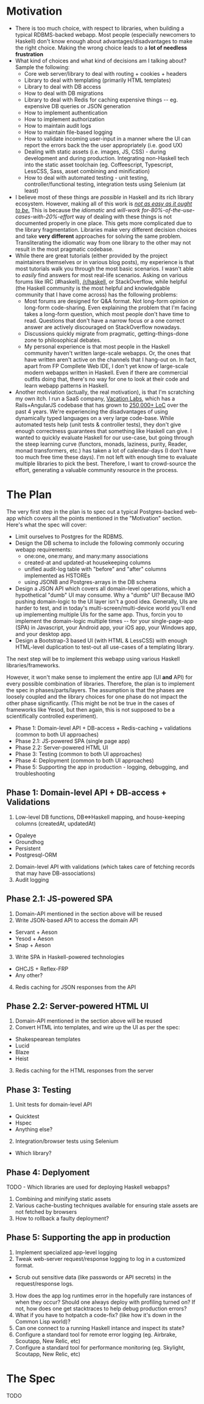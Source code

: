 # Motivation

* There is too much choice, with respect to libraries, when building a typical RDBMS-backed webapp. Most people (especially newcomers to Haskell) don't know enough about advantages/disadvantages to make the right choice. Making the wrong choice leads to a **lot of needless frustration**
* What kind of choices and what kind of decisions am I talking about? Sample the following:
  * Core web server/library to deal with routing + cookies + headers
  * Library to deal with templating (primarily HTML templates)
  * Library to deal with DB access
  * How to deal with DB migrations
  * Library to deal with Redis for caching expensive things -- eg. expensive DB queries or JSON generation
  * How to implement authentication
  * How to implement authorization
  * How to maintain audit logs
  * How to maintain file-based logging
  * How to validate incoming user-input in a manner where the UI can report the errors back the the user appropriately (i.e. good UX)
  * Dealing with static assets (i.e. images, JS, CSS) - during development and during production. Integrating non-Haskell tech into the static asset toolchain (eg. Coffeescript, Typescript, LessCSS, Sass, asset combining and minification)
  * How to deal with automated testing - unit testing, controller/functional testing, integration tests using Selenium (at least)
* I believe most of these things are *possible* in Haskell and its rich library ecosystem. However, making all of this work is [*not as easy as it ought to be.*](https://medium.com/@saurabhnanda/why-building-web-apps-in-haskell-is-harder-than-it-ought-to-be-c9b13de0be4f) This is because the *idiomatic* and *will-work for-80%-of-the-use-cases-with-20%-effort* way of dealing with these things is not documented properly in one place. This gets more complicated due to the library fragmentation. Libraries make very different decision choices and take **very different** approaches for solving the same problem. Transliterating the idiomatic way from one library to the other may not result in the most pragmatic codebase.
* While there are great tutorials (either provided by the project maintainers themselves or in various blog posts), my experience is that most tutorials walk you through the most basic scenarios. I wasn't able to *easily* find answers for most real-life scenarios. Asking on various forums like IRC (#haskell), [/r/haskell](https://www.reddit.com/r/haskell), or StackOverflow, while helpful (the Haskell community is the most helpful and knowledgable community that I have come across) has the following problems:
  * Most forums are designed for Q&A format. Not long-form opinion or long-form code-sharing. Even explaining the problem that I'm facing takes a long-form question, which most people don't have time to read. Questions that don't have a narrow focus or a one correct answer are actively discouraged on StackOverflow nowadays.
  * Discussions quickly migrate from pragmatic, getting-things-done zone to philosophical debates.
  * My personal experience is that most people in the Haskell community haven't written large-scale webapps. Or, the ones that have written aren't active on the channels that I hang-out on. In fact, apart from FP Compllete Web IDE, I don't yet know of large-scale modern webapps written in Haskell. Even if there are commercial outfits doing that, there's no way for one to look at their code and learn webapp patterns in Haskell.
* Another motiviation (actually, the real motivation), is that I'm scratching my own itch. I run a SaaS company, [Vacation Labs](https://www.vacationlabs.com), which has a Rails+AngularJS codebase that has grown to [250,000+ LoC](http://www.vacationlabs.com/we-are-hiring/software-engineer/) over the past 4 years. We're experiencing the disadvantages of using dynamically typed languages on a very large code-base. While automated tests help (unit tests & controller tests), they don't give enough correctness guarantees that something like Haskell can give. I wanted to quickly evaluate Haskell for our use-case, but going through the steep learning curve (functors, monads, laziness, purity, Reader, monad transformers, etc.) has taken a lot of calendar-days (I don't have too much free time these days). I'm not left with enough time to evaluate multiple libraries to pick the best. Therefore, I want to crowd-source the effort, generating a valuable community resource in the process.

# The Plan

The very first step in the plan is to spec out a typical Postgres-backed web-app which covers all the points mentioned in the "Motivation" section. Here's what the spec will cover:

* Limit ourselves to Postgres for the RDBMS.
* Design the DB schema to include the following commonly occuring webapp requirements:
  * one:one, one:many, and many:many associations
  * created-at and updated-at housekeeping columns
  * unified audit-log table with "before" and "after" columns implemented as HSTOREs
  * using JSONB and Postgres-arrays in the DB schema
* Design a JSON API which covers all domain-level operations, which a hypothetical "dumb" UI may consume. Why a "dumb" UI? Because IMO pushing domain-logic to the UI layer isn't a good idea. Generally, UIs are harder to test, and in today's multi-screen/multi-device world you'll end up implementing multiple UIs for the same app. Thus, forcin you to implement the domain-logic multiple times -- for your single-page-app (SPA) in Javascript, your Android app, your iOS app, your Windows app, and your desktop app.
* Design a Bootstrap-3 based UI (with HTML & LessCSS) with enough HTML-level duplication to test-out all use-cases of a templating library.

The next step will be to implement this webapp using various Haskell libraries/frameworks.

However, it won't make sense to implement the entire app (UI **and** API) for every possible combination of libraries. Therefore, the plan is to implement the spec in phases/parts/layers. The assumption is that the phases are loosely coupled and the library choices for one phase do not impact the other phase significantly. (This might be not be true in the cases of frameworks like Yesod, but then again, this is not supposed to be a scientifically controlled experiment).

* Phase 1: Domain-level API + DB-access + Redis-caching + validations (common to both UI approaches)
* Phase 2.1: JS-powered SPA (single page app)
* Phase 2.2: Server-powered HTML UI
* Phase 3: Testing (common to both UI approaches)
* Phase 4: Deployment (common to both UI approaches)
* Phase 5: Supporting the app in production - logging, debugging, and troubleshooting

## Phase 1: Domain-level API + DB-access + Validations

1. Low-level DB functions, DB<=>Haskell mapping, and house-keeping columns (createdAt, updatedAt)
  * Opaleye
  * Groundhog 
  * Persistent
  * Postgresql-ORM
2. Domain-level API with validations (which takes care of fetching records that may have DB-associations)
3. Audit logging

## Phase 2.1: JS-powered SPA

1. Domain-API mentioned in the section above will be reused
2. Write JSON-based API to access the domain API
  * Servant + Aeson
  * Yesod + Aeson
  * Snap + Aeson
3. Write SPA in Haskell-powered technologies
  * GHCJS + Reflex-FRP
  * Any other?
4. Redis caching for JSON responses from the API

## Phase 2.2: Server-powered HTML UI

1. Domain-API mentioned in the section above will be reused
2. Convert HTML into templates, and wire up the UI as per the spec:
  * Shakespearean templates
  * Lucid
  * Blaze
  * Heist
3. Redis caching for the HTML responses from the server

## Phase 3: Testing

1. Unit tests for domain-level API
  * Quicktest
  * Hspec
  * Anything else?
2. Integration/browser tests using Selenium
  * Which library?

## Phase 4: Deplyoment

TODO - Which libraries are used for deploying Haskell webapps?

1. Combining and minifying static assets
2. Various cache-busting techniques available for ensuring stale assets are not fetched by browsers
3. How to rollback a faulty deployment?

## Phase 5: Supporting the app in production

1. Implement specialized app-level logging
2. Tweak web-server request/response logging to log in a customized format. 
  * Scrub out sensitive data (like passwords or API secrets) in the request/response logs.
3. How does the app log runtimes error in the hopefully rare instances of when they occur? Should one always deploy with profiling turned on? If not, how does one get stacktraces to help debug production errors?
4. What if you have to hotpatch a code-fix? (like how it's down in the Common Lisp world)?
5. Can one connect to a running Haskell intance and inspect its state?
6. Configure a standard tool for remote error logging (eg. Airbrake, Scoutapp, New Relic, etc)
7. Configure a standard tool for performance monitoring (eg. Skylight, Scoutapp, New Relic, etc)

# The Spec

TODO